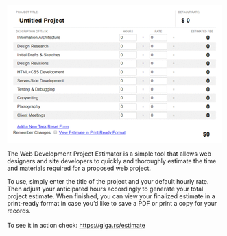 <img src="https://raw.githubusercontent.com/GIGA-rs/estimate/master/gif.gif"></img><br>

The Web Development Project Estimator is a simple tool that allows web designers and site developers to quickly and thoroughly estimate the time and materials required for a proposed web project.<br>

To use, simply enter the title of the project and your default hourly rate. Then adjust your anticipated hours accordingly to generate your total project estimate. When finished, you can view your finalized estimate in a print-ready format in case you’d like to save a PDF or print a copy for your records.<br>
<br>To see it in action check: https://giga.rs/estimate
